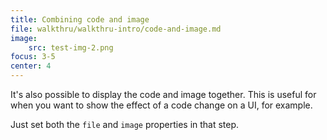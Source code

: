```yaml
---
title: Combining code and image
file: walkthru/walkthru-intro/code-and-image.md
image:
    src: test-img-2.png
focus: 3-5
center: 4
---
```


It's also possible to display the code and image together. This is useful for when you want to show the effect of a code change on a UI, for example.

Just set both the `file` and `image` properties in that step.
